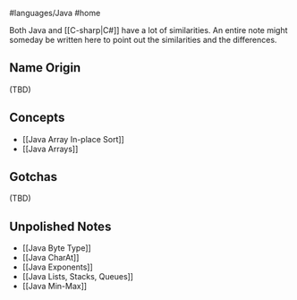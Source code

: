 #languages/Java #home 

Both Java and [[C-sharp|C#]] have a lot of similarities. An entire note might someday be written here to point out the similarities and the differences.
## Name Origin
(TBD)
## Concepts
- [[Java Array In-place Sort]]
- [[Java Arrays]]
## Gotchas
(TBD)
## Unpolished Notes
* [[Java Byte Type]]
* [[Java CharAt]]
* [[Java Exponents]]
* [[Java Lists, Stacks, Queues]]
* [[Java Min-Max]]